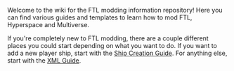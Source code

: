 Welcome to the wiki for the FTL modding information repository! Here you can find various guides and templates to learn how to mod FTL, Hyperspace and Multiverse.

If you're completely new to FTL modding, there are a couple different places you could start depending on what you want to do. If you want to add a new player ship, start with the [Ship Creation Guide](Ship-Creation-Guide). For anything else, start with the [XML Guide](XML-Guide).
